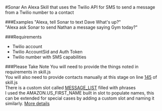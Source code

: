#Sonar
An Alexa Skill that uses the Twilio API for SMS to send a message from a Twilio number to a contact

###Examples
"Alexa, tell Sonar to text Dave What's up?"  
"Alexa ask Sonar to send Nathan a message saying Gym today?"

###Requirements
  * Twilio account  
  * Twilio AccountSid and Auth Token  
  * Twilio number with SMS capabilities

###Please Take Note
You will need to provide the things noted in requirements in skill.js  
You will also need to provide contacts manually at this stage on line [145]("https://github.com/ocanosoup/Sonar/blob/master/skill.js#L145") of skill.js  
There is a custom slot called [MESSAGE_LIST]("https://github.com/ocanosoup/Bullet/blob/master/speechAssets/QUERY_LIST.txt") filled with phrases  
I used the AMAZON.US_FIRST_NAME built in slot to populate names, this can be extended
for special cases by adding a custom slot and naming it similarly. [More details]("https://developer.amazon.com/public/solutions/alexa/alexa-skills-kit/docs/alexa-skills-kit-interaction-model-reference#h2_extend_types")
